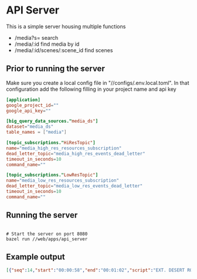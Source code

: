 <!--
 Copyright 2024 Google, LLC
 
 Licensed under the Apache License, Version 2.0 (the "License");
 you may not use this file except in compliance with the License.
 You may obtain a copy of the License at
 
     https://www.apache.org/licenses/LICENSE-2.0
 
 Unless required by applicable law or agreed to in writing, software
 distributed under the License is distributed on an "AS IS" BASIS,
 WITHOUT WARRANTIES OR CONDITIONS OF ANY KIND, either express or implied.
 See the License for the specific language governing permissions and
 limitations under the License.
-->

# API Server

This is a simple server housing multiple functions

* /media?s= search
* /media/:id find media by id
* /media/:id/scenes/:scene_id find scenes

## Prior to running the server

Make sure you create a local config file in "//configs/.env.local.toml".
In that configuration add the following filling in your project name and api key

```toml
[application]
google_project_id=""
google_api_key=""

[big_query_data_sources."media_ds"]
dataset="media_ds"
table_names = ["media"]

[topic_subscriptions."HiResTopic"]
name="media_high_res_resources_subscription"
dead_letter_topic="media_high_res_events_dead_letter"
timeout_in_seconds=10
command_name=""

[topic_subscriptions."LowResTopic"]
name="media_low_res_resources_subscription"
dead_letter_topic="media_low_res_events_dead_letter"
timeout_in_seconds=10
command_name=""
```

## Running the server

```shell

# Start the server on port 8080
bazel run //web/apps/api_server

```

## Example output
```json
[{"seq":14,"start":"00:00:58","end":"00:01:02","script":"EXT. DESERT ROAD - DAY\n\nFour figures in black tactical gear are running across a dry riverbed.\n\nVOICEOVER (V.O.) - (Tom Hardy)\nThis is major...\n\nThe camera pans up to show them running across a rocky hillside.\n\nVOICEOVER (V.O.) - (Tom Hardy)\n...we are...\n\nOne of the figures dives into a body of water. Another figure dives in after him."},{"seq":12,"start":"00:00:53","end":"00:00:56","script":"INT. BAR - NIGHT\n\nAnne Weying (Michelle Williams) is talking to a man.\n\nANNE WEYING - (Michelle Williams)\nLet’s go get them.\n\nEXT. STREET - NIGHT\nA group of soldiers are walking down a street at night. They are carrying weapons and flashlights. They look determined.\n\nSOLDIER 1 - (unidentified)\nOh, shit!"},{"seq":11,"start":"00:00:50","end":"00:00:53","script":"INT. LABORATORY - DAY\n\nAnne Weying (V.O.) - (Michelle Williams)\nAnd it's our job to make sure that remains a secret.\n\nWe see a close up of Anne Weying, looking concerned.\n\nINT. BAR - NIGHT\n\nTwo men sit at a bar, looking serious. One of them is a military man.\n\nINT. LABORATORY - DAY\n\nAnne Weying is talking to a military man. She looks worried."},{"seq":5,"start":"00:00:17","end":"00:00:20","script":"EXT. WAREHOUSE - NIGHT\n\nEDDIE BROCK (V.O.) - (Tom Hardy)\nWhat?\n\nVenom is shown emerging from Eddie Brock's body, his face partially visible.\n\nVENOM - (Tom Hardy)\nWe are Venom!\n\nFour men are seen approaching, carrying weapons. They look determined and ready for a fight."},{"seq":19,"start":"00:01:12","end":"00:01:16","script":"INT. WAREHOUSE - NIGHT\n\nEddie Brock is held at gunpoint by several armed men.\n\nMAN 1 - (Unidentified)\nSay when.\n\nEddie looks at the men, a knife appears in his hand, and he attacks.\n\nEDDIE BROCK - (Tom Hardy)\nWhen."}]
```


